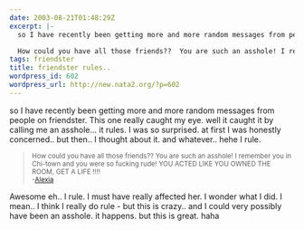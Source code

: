 ```yaml
---
date: 2003-08-21T01:48:29Z
excerpt: |-
  so I have recently been getting more and more random messages from people on friendster. This one really caught my eye. well it caught it by calling me an asshole... it rules. I was so surprised. at first I was honestly concerned.. but then.. I thought about it. and whatever.. hehe I rule.

  How could you have all those friends??  You are such an asshole! I remember you in Chi...
tags: friendster
title: friendster rules..
wordpress_id: 602
wordpress_url: http://new.nata2.org/?p=602
---
```


so I have recently been getting more and more random messages from people on friendster. This one really caught my eye. well it caught it by calling me an asshole... it rules. I was so surprised. at first I was honestly concerned.. but then.. I thought about it. and whatever.. hehe I rule.
<blockquote><small>
How could you have all those friends??  You are such an asshole! I remember you in Chi-town and you were so fucking rude!  YOU ACTED LIKE YOU OWNED THE ROOM, GET A LIFE !!!!<br/>-<a href="http://www.friendster.com/user.jsp?id=1185053">Alexia</a></small></blockquote>Awesome eh.. I rule. I must have really affected her. I wonder what I did. I mean.. I think I really do rule - but this is crazy.. and I could very possibly have been an asshole. it happens. but this is great. haha


